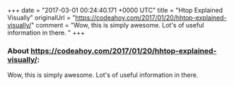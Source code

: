 +++
date = "2017-03-01 00:24:40.171 +0000 UTC"
title = "Htop Explained Visually"
originalUrl = "https://codeahoy.com/2017/01/20/hhtop-explained-visually/"
comment = "Wow, this is simply awesome. Lot\'s of useful information in there. "
+++

### About https://codeahoy.com/2017/01/20/hhtop-explained-visually/:

Wow, this is simply awesome. Lot's of useful information in there. 
